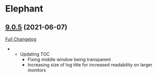 # Elephant

## [9.0.5](https://github.com/AllInOneMighty/Elephant/tree/9.0.5) (2021-06-07)
[Full Changelog](https://github.com/AllInOneMighty/Elephant/compare/9.0.2a...9.0.5) 

- - Updating TOC  
    - Fixing middle window being transparent  
    - Increasing size of log title for increased readability on larger monitors  
